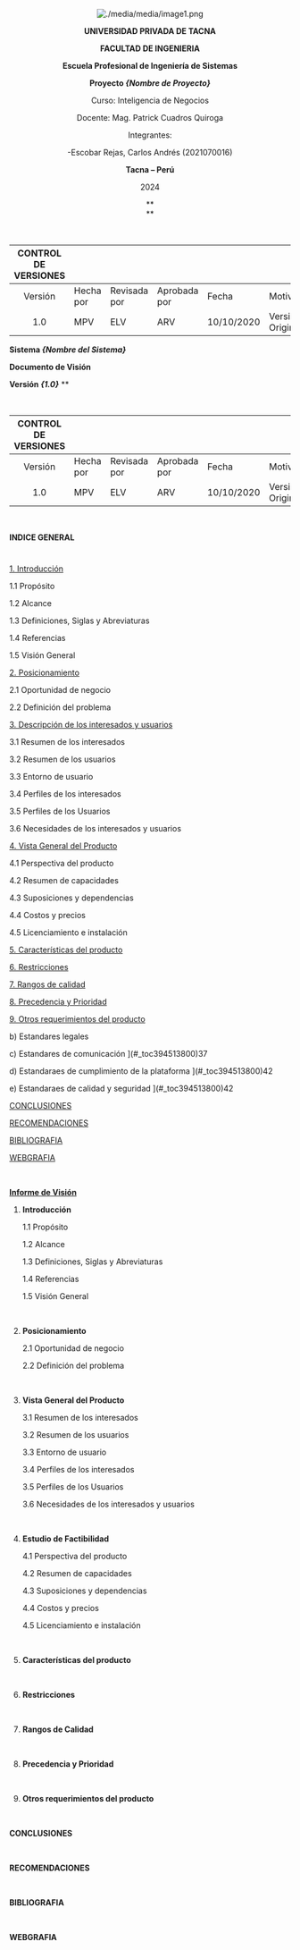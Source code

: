 <center>

[comment]: <img src="./media/media/image1.png" style="width:1.088in;height:1.46256in" alt="escudo.png" />

![./media/media/image1.png](./media/logo-upt.png)

**UNIVERSIDAD PRIVADA DE TACNA**

**FACULTAD DE INGENIERIA**

**Escuela Profesional de Ingeniería de Sistemas**

**Proyecto *{Nombre de Proyecto}***

Curso: Inteligencia de Negocios

Docente: Mag. Patrick Cuadros Quiroga

Integrantes:

-Escobar Rejas, Carlos Andrés    (2021070016)

**Tacna – Perú**

2024

**  
**
</center>
<div style="page-break-after: always; visibility: hidden">\pagebreak</div>

|CONTROL DE VERSIONES||||||
| :-: | :- | :- | :- | :- | :- |
|Versión|Hecha por|Revisada por|Aprobada por|Fecha|Motivo|
|1\.0|MPV|ELV|ARV|10/10/2020|Versión Original|












**Sistema *{Nombre del Sistema}***

**Documento de Visión**

**Versión *{1.0}***
**

<div style="page-break-after: always; visibility: hidden">\pagebreak</div>

|CONTROL DE VERSIONES||||||
| :-: | :- | :- | :- | :- | :- |
|Versión|Hecha por|Revisada por|Aprobada por|Fecha|Motivo|
|1\.0|MPV|ELV|ARV|10/10/2020|Versión Original|


<div style="page-break-after: always; visibility: hidden">\pagebreak</div>


**INDICE GENERAL**
#
[1.	Introducción](#_Toc52661346)

1.1	Propósito

1.2	Alcance

1.3	Definiciones, Siglas y Abreviaturas

1.4	Referencias

1.5	Visión General

[2.	Posicionamiento](#_Toc52661347)

2.1	Oportunidad de negocio

2.2	Definición del problema

[3.	Descripción de los interesados y usuarios](#_Toc52661348)

3.1	Resumen de los interesados

3.2	Resumen de los usuarios

3.3	Entorno de usuario

3.4	Perfiles de los interesados

3.5	Perfiles de los Usuarios

3.6	Necesidades de los interesados y usuarios

[4.	Vista General del Producto](#_Toc52661349)

4.1	Perspectiva del producto

4.2	Resumen de capacidades

4.3	Suposiciones y dependencias

4.4	Costos y precios

4.5	Licenciamiento e instalación

[5.	Características del producto](#_Toc52661350)

[6.	Restricciones](#_Toc52661351)

[7.	Rangos de calidad](#_Toc52661352)

[8.	Precedencia y Prioridad](#_Toc52661353)

[9.	Otros requerimientos del producto](#_Toc52661354)

b) Estandares legales

c) Estandares de comunicación	](#_toc394513800)37

d) Estandaraes de cumplimiento de la plataforma	](#_toc394513800)42

e) Estandaraes de calidad y seguridad	](#_toc394513800)42

[CONCLUSIONES](#_Toc52661355)

[RECOMENDACIONES](#_Toc52661356)

[BIBLIOGRAFIA](#_Toc52661357)

[WEBGRAFIA](#_Toc52661358)


<div style="page-break-after: always; visibility: hidden">\pagebreak</div>

**<u>Informe de Visión</u>**

1. <span id="_Toc52661346" class="anchor"></span>**Introducción**

    1.1	Propósito

    1.2	Alcance

    1.3	Definiciones, Siglas y Abreviaturas

    1.4	Referencias

    1.5	Visión General

<div style="page-break-after: always; visibility: hidden">\pagebreak</div>

2. <span id="_Toc52661347" class="anchor"></span>**Posicionamiento**

    2.1	Oportunidad de negocio

    2.2	Definición del problema

<div style="page-break-after: always; visibility: hidden">\pagebreak</div>

3. <span id="_Toc52661348" class="anchor"></span>**Vista General del Producto**

    3.1	Resumen de los interesados

    3.2	Resumen de los usuarios

    3.3	Entorno de usuario

    3.4	Perfiles de los interesados

    3.5	Perfiles de los Usuarios

    3.6	Necesidades de los interesados y usuarios

<div style="page-break-after: always; visibility: hidden">\pagebreak</div>

4. <span id="_Toc52661349" class="anchor"></span>**Estudio de
    Factibilidad**

    4.1	Perspectiva del producto

    4.2	Resumen de capacidades

    4.3	Suposiciones y dependencias

    4.4	Costos y precios

    4.5	Licenciamiento e instalación

<div style="page-break-after: always; visibility: hidden">\pagebreak</div>

5. <span id="_Toc52661350" class="anchor"></span>**Características del producto**

<div style="page-break-after: always; visibility: hidden">\pagebreak</div>

6. <span id="_Toc52661351" class="anchor"></span>**Restricciones**

<div style="page-break-after: always; visibility: hidden">\pagebreak</div>

7. <span id="_Toc52661352" class="anchor"></span>**Rangos de Calidad**

<div style="page-break-after: always; visibility: hidden">\pagebreak</div>

8. <span id="_Toc52661353" class="anchor"></span>**Precedencia y Prioridad**

<div style="page-break-after: always; visibility: hidden">\pagebreak</div>

9. <span id="_Toc52661354" class="anchor"></span>**Otros requerimientos del producto**

<div style="page-break-after: always; visibility: hidden">\pagebreak</div>

<span id="_Toc52661355" class="anchor"></span>**CONCLUSIONES**

<div style="page-break-after: always; visibility: hidden">\pagebreak</div>

<span id="_Toc52661356" class="anchor"></span>**RECOMENDACIONES**

<div style="page-break-after: always; visibility: hidden">\pagebreak</div>

<span id="_Toc52661357" class="anchor"></span>**BIBLIOGRAFIA**

<div style="page-break-after: always; visibility: hidden">\pagebreak</div>

<span id="_Toc52661358" class="anchor"></span>**WEBGRAFIA**

<div style="page-break-after: always; visibility: hidden">\pagebreak</div>
